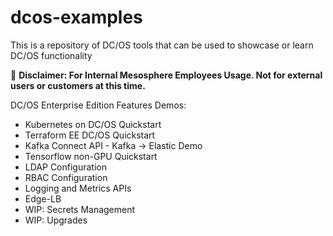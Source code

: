 # dcos-examples

This is a repository of DC/OS tools that can be used to showcase or learn DC/OS functionality

&#x1F4D9; **Disclaimer: For Internal Mesosphere Employees Usage. Not for external users or customers at this time.**

DC/OS Enterprise Edition Features Demos:
- Kubernetes on DC/OS Quickstart
- Terraform EE DC/OS Quickstart
- Kafka Connect API - Kafka -> Elastic Demo
- Tensorflow non-GPU Quickstart
- LDAP Configuration
- RBAC Configuration
- Logging and Metrics APIs
- Edge-LB
- WIP: Secrets Management
- WIP: Upgrades













